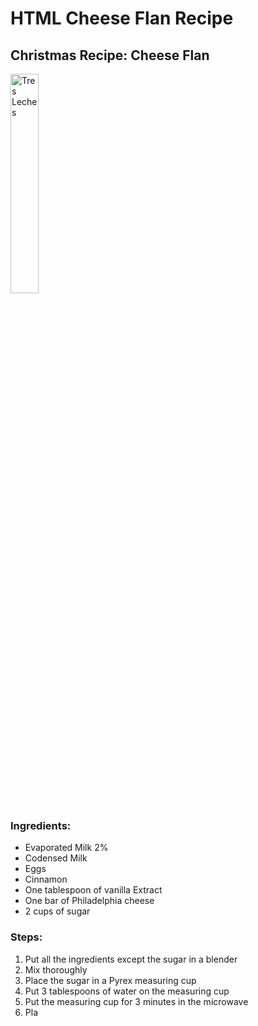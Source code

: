 <h1> HTML Cheese Flan Recipe </h1>
<h2> Christmas Recipe: Cheese Flan </h2>

<img src="https://external-content.duckduckgo.com/iu/?u=https%3A%2F%2F4.bp.blogspot.com%2F-uCHNrOrfKg0%2FWw17XDIn23I%2FAAAAAAAAPy4%2FOza0GPjB91Q3Hfy50rKlZoczSd7-ciYBwCLcBGAs%2Fs1600%2FFlan-de-queso-portad.jpg&f=1&nofb=1"
title="Tres Leches"
width="30%"
height="30%" />
            
<h3> <b>Ingredients:</b> </h3>

<ul>
            <li>Evaporated Milk 2%</li>
            <li>Codensed Milk</li>
            <li>Eggs</li>  
            <li>Cinnamon</li>
            <li>One tablespoon of vanilla Extract</li>
            <li>One bar of Philadelphia cheese</li>
            <li>2 cups of sugar</li>
            
</ul>

<h3> <b>Steps:</b> </h3>

<ol>
            <li>Put all the ingredients except the sugar in a blender</li>
            <li>Mix thoroughly</li>
            <li>Place the sugar in a Pyrex measuring cup</li>
            <li>Put 3 tablespoons of water on the measuring cup</li>
            <li>Put the measuring cup for 3 minutes in the microwave</li>
            <li>Pla</li>
</ol>

